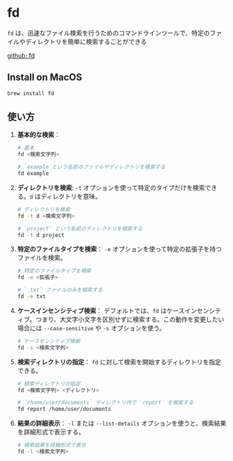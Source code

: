 # fd

`fd` は、迅速なファイル検索を行うためのコマンドラインツールで、特定のファイルやディレクトリを簡単に検索することができる

[github: fd](https://github.com/sharkdp/fd)

## Install on MacOS

```sh
brew install fd
```

## 使い方

1. **基本的な検索**：

   ```sh
   # 基本
   fd <検索文字列>

   # `example`という名前のファイルやディレクトリを検索する
   fd example
   ```

2. **ディレクトリを検索**:
   `-t` オプションを使って特定のタイプだけを検索できる。`d` はディレクトリを意味。

   ```sh
   # ディレクトリを検索
   fd -t d <検索文字列>

   # `project` という名前のディレクトリを検索する
   fd -t d project
   ```

3. **特定のファイルタイプを検索**：
   `-e` オプションを使って特定の拡張子を持つファイルを検索。

   ```sh
   # 特定のファイルタイプを検索
   fd -e <拡張子>

   # `.txt` ファイルのみを検索する
   fd -e txt
   ```

4. **ケースインセンシティブ検索**：
   デフォルトでは、`fd` はケースインセンシティブ。つまり、大文字小文字を区別せずに検索する。この動作を変更したい場合には `--case-sensitive` や `-s` オプションを使う。

   ```sh
   # ケースセンシティブ検索
   fd -s <検索文字列>
   ```

5. **検索ディレクトリの指定**：
   `fd` に対して検索を開始するディレクトリを指定できる。

   ```sh
   # 検索ディレクトリの指定
   fd <検索文字列> <ディレクトリ>

   # `/home/user/documents` ディレクトリ内で `report` を検索する
   fd report /home/user/documents
   ```

6. **結果の詳細表示**：
   `-l` または `--list-details` オプションを使うと、検索結果を詳細形式で表示する。

   ```sh
   # 検索結果を詳細形式で表示
   fd -l <検索文字列>
   ```
